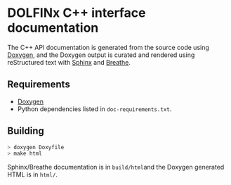 # DOLFINx C++ interface documentation

The C++ API documentation is generated from the source code using
[Doxygen](https://www.doxygen.nl/), and the Doxygen output is curated
and rendered using reStructured text with
[Sphinx](https://www.sphinx-doc.org/) and
[Breathe](https://breathe.readthedocs.io/).


## Requirements

- [Doxygen](https://www.doxygen.nl/)
- Python dependencies listed in `doc-requirements.txt`.

## Building

```bash
> doxygen Doxyfile
> make html
```

Sphinx/Breathe documentation is in `build/html`and the Doxygen generated
HTML is in `html/`.
